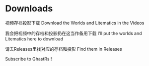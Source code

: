 # Downloads
视频存档投影下载 Download the Worlds and Litematics in the Videos

我会把视频中的存档和投影扔在这当作备用下载
I'll put the worlds and Litematics here to download

请去Releases里找对应的存档和投影
Find them in Releases

Subscribe to GhastRs !
